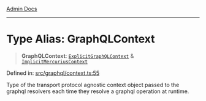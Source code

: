 [Admin Docs](/)

***

# Type Alias: GraphQLContext

> **GraphQLContext**: [`ExplicitGraphQLContext`](ExplicitGraphQLContext.md) & [`ImplicitMercuriusContext`](ImplicitMercuriusContext.md)

Defined in: [src/graphql/context.ts:55](https://github.com/Suyash878/talawa-api/blob/4657139c817cb5935454def8fb620b05175365a9/src/graphql/context.ts#L55)

Type of the transport protocol agnostic context object passed to the graphql resolvers each time they resolve a graphql operation at runtime.
